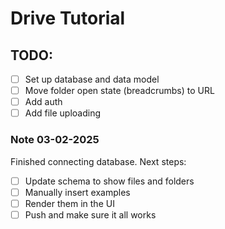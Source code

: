 # Drive Tutorial

## TODO:

- [ ] Set up database and data model
- [ ] Move folder open state (breadcrumbs) to URL
- [ ] Add auth
- [ ] Add file uploading

### Note 03-02-2025

Finished connecting database. Next steps:
- [ ] Update schema to show files and folders
- [ ] Manually insert examples
- [ ] Render them in the UI
- [ ] Push and make sure it all works
